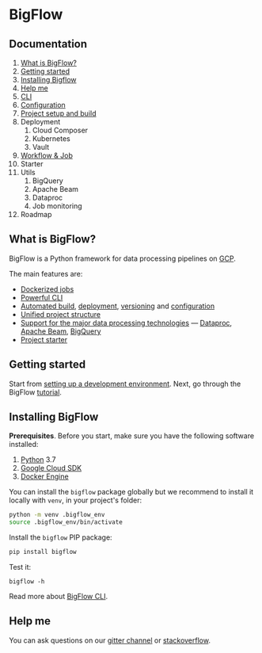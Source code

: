 # BigFlow

## Documentation

1. [What is BigFlow?](#what-is-bigflow)
1. [Getting started](#getting-started)
1. [Installing Bigflow](#installing-bigflow)
1. [Help me](#help-me)
1. [CLI](docs/cli.md)
1. [Configuration](./docs/configuration.md)
1. [Project setup and build](./docs/project_setup_and_build.md)
1. Deployment
    1. Cloud Composer
    1. Kubernetes
    1. Vault
1. [Workflow & Job](./docs/workflow-and-job.md)
1. Starter
1. Utils
    1. BigQuery
    1. Apache Beam
    1. Dataproc
    1. Job monitoring
1. Roadmap

## What is BigFlow?

BigFlow is a Python framework for data processing pipelines on [GCP](https://cloud.google.com/). 

The main features are:

* [Dockerized jobs](./docs/project_setup_and_build.md#overview)
* [Powerful CLI](./docs/cheatsheet.md)
* [Automated build](./docs/project_setup_and_build.md#overview), [deployment](./docs/deployment.md), 
[versioning](./docs/project_setup_and_build.md#project-versioning) and [configuration](./docs/configuration.md)
* [Unified project structure](./docs/project_setup_and_build.md#project-structure)
* [Support for the major data processing technologies](./docs/utils.md) — [Dataproc](https://cloud.google.com/dataproc),
[Apache Beam](https://beam.apache.org/), [BigQuery](https://cloud.google.com/bigquery)
* [Project starter](./docs/scaffold.md)

## Getting started

Start from [setting up a development environment](#installing-bigflow). 
Next, go through the BigFlow [tutorial](./docs/tutorial.md). 

## Installing BigFlow

**Prerequisites**. Before you start, make sure you have the following software installed:

1. [Python](https://www.python.org/downloads/) 3.7
2. [Google Cloud SDK](https://cloud.google.com/sdk/docs/downloads-interactive)
3. [Docker Engine](https://docs.docker.com/engine/install/)  

You can install the `bigflow` package globally but we recommend to 
install it locally with `venv`, in your project's folder:

```bash
python -m venv .bigflow_env
source .bigflow_env/bin/activate
```

Install the `bigflow` PIP package:

```bash
pip install bigflow
```

Test it:

```shell
bigflow -h
```

Read more about [BigFlow CLI](docs/cli.md).

## Help me

You can ask questions on our [gitter channel](https://gitter.im/allegro/bigflow) or [stackoverflow](https://stackoverflow.com/questions/tagged/bigflow).